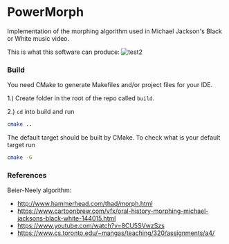 # PowerMorph

Implementation of the morphing algorithm used in Michael Jackson's Black or White music video.

This is what this software can produce:
![test2](https://github.com/user-attachments/assets/9da7c779-6c6f-4c20-b1f6-ce3ca59ab7a1)


### Build

You need CMake to generate Makefiles and/or project files for your IDE.

1.) Create folder in the root of the repo called ```build```.

2.) ```cd``` into build and run
```bash
cmake ..
```
The default target should be built by CMake. To check what is your default target
run
```bash
cmake -G
```


### References

Beier-Neely algorithm:

- http://www.hammerhead.com/thad/morph.html
- https://www.cartoonbrew.com/vfx/oral-history-morphing-michael-jacksons-black-white-144015.html
- https://www.youtube.com/watch?v=8CU5SVwzSzs
- https://www.cs.toronto.edu/~mangas/teaching/320/assignments/a4/

